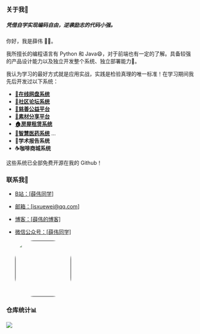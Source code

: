 ### 关于我👋

##### 凭借自学实现编码自由，逆袭励志的代码小强。

你好，我是薛伟 😶‍🌫️。

我所擅长的编程语言有 Python 和 Java😄，对于前端也有一定的了解。具备较强的产品设计能力以及独立开发整个系统、独立部署能力🔧。

我认为学习的最好方式就是应用实战，实践是检验真理的唯一标准！在学习期间我先后开发过以下系统：

- **[📁在线网盘系统](https://github.com/373675032/moti-cloud)**
- **[💬社区论坛系统](https://github.com/373675032/molihub)**
- **[💝慈善公益平台](https://github.com/373675032/love-charity)**
- **[🌁素材分享平台](https://github.com/373675032/su-share)**
- **[🏠房屋租赁系统](https://github.com/373675032/verio-house)**
- **[🏥智慧医药系统](https://github.com/373675032/smart-medicine)** ...
- **📔学术报告系统**
- **☕咖啡商城系统**

这些系统已全部免费开源在我的 Github！

### 联系我📱

- [B站：[薛伟同学]](https://space.bilibili.com/301320288)

- [邮箱：[isxuewei@qq.com]](mailto:isxuewei@qq.com)

- [博客：[薛伟的博客]](http://xuewei.world)

- [微信公众号：[薛伟同学]](#)

  [<img style="width: 150px;border-radius: 50px" src="https://xuewei-blog.oss-cn-beijing.aliyuncs.com/qrcode_for_gh_60278d1f57de_344.jpg">]()


### 仓库统计📊

<div style="display: flex; flex-wrap: wrap;">
    <img src="https://github-readme-stats.vercel.app/api?username=373675032&?count_private=true&show_icons=true&hide=contribs&layout=donut-vertical&card_width=400&cache_seconds=14400" style="margin-right: 10px;">
</div>
